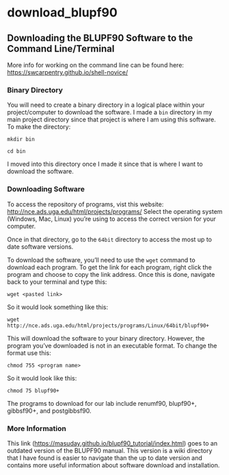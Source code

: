 # download_blupf90

## Downloading the BLUPF90 Software to the Command Line/Terminal

More info for working on the command line can be found here:
https://swcarpentry.github.io/shell-novice/

### Binary Directory

You will need to create a binary directory in a logical place within
your project/computer to download the software. I made a `bin` directory
in my main project directory since that project is where I am using this
software. To make the directory:

`mkdir bin`

`cd bin`

I moved into this directory once I made it since that is where I want to
download the software.

### Downloading Software

To access the repository of programs, vist this website:
http://nce.ads.uga.edu/html/projects/programs/ Select the operating
system (Windows, Mac, Linux) you’re using to access the correct version
for your computer.

Once in that directory, go to the `64bit` directory to access the most
up to date software versions.

To download the software, you’ll need to use the `wget` command to
download each program. To get the link for each program, right click the
program and choose to copy the link address. Once this is done, navigate
back to your terminal and type this:

`wget <pasted link>`

So it would look something like this:

`wget http://nce.ads.uga.edu/html/projects/programs/Linux/64bit/blupf90+`

This will download the software to your binary directory. However, the
program you’ve downloaded is not in an executable format. To change the
format use this:

`chmod 755 <program name>`

So it would look like this:

`chmod 75 blupf90+`

The programs to download for our lab include renumf90, blupf90+,
gibbsf90+, and postgibbsf90.

### More Information

This link (https://masuday.github.io/blupf90_tutorial/index.html) goes
to an outdated version of the BLUPF90 manual. This version is a wiki
directory that I have found is easier to navigate than the up to date
version and contains more useful information about software download and
installation.
